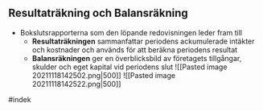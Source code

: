 ## Resultaträkning och Balansräkning
- Bokslutsrapporterna som den löpande redovisningen leder fram till
	- **Resultaträkningen** sammanfattar periodens ackumulerade intäkter och kostnader och används för att beräkna periodens resultat
	- **Balansräkningen** ger en överblicksbild av företagets tillgångar, skulder och eget kapital vid periodens slut
 ![[Pasted image 20211118142502.png|500]]
![[Pasted image 20211118142522.png|500]]


		
#indek
